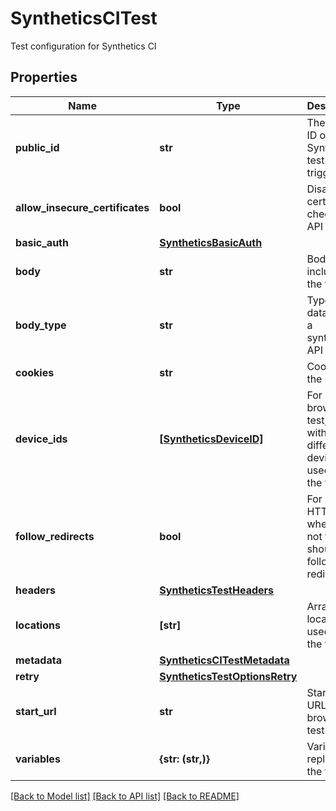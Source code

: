# SyntheticsCITest

Test configuration for Synthetics CI
## Properties
Name | Type | Description | Notes
------------ | ------------- | ------------- | -------------
**public_id** | **str** | The public ID of the Synthetics test to trigger. | 
**allow_insecure_certificates** | **bool** | Disable certificate checks in API tests. | [optional] 
**basic_auth** | [**SyntheticsBasicAuth**](SyntheticsBasicAuth.md) |  | [optional] 
**body** | **str** | Body to include in the test. | [optional] 
**body_type** | **str** | Type of the data sent in a synthetics API test. | [optional] 
**cookies** | **str** | Cookies for the request. | [optional] 
**device_ids** | [**[SyntheticsDeviceID]**](SyntheticsDeviceID.md) | For browser test, array with the different device IDs used to run the test. | [optional] 
**follow_redirects** | **bool** | For API HTTP test, whether or not the test should follow redirects. | [optional] 
**headers** | [**SyntheticsTestHeaders**](SyntheticsTestHeaders.md) |  | [optional] 
**locations** | **[str]** | Array of locations used to run the test. | [optional] 
**metadata** | [**SyntheticsCITestMetadata**](SyntheticsCITestMetadata.md) |  | [optional] 
**retry** | [**SyntheticsTestOptionsRetry**](SyntheticsTestOptionsRetry.md) |  | [optional] 
**start_url** | **str** | Starting URL for the browser test. | [optional] 
**variables** | **{str: (str,)}** | Variables to replace in the test. | [optional] 

[[Back to Model list]](README.md#documentation-for-models) [[Back to API list]](README.md#documentation-for-api-endpoints) [[Back to README]](README.md)


